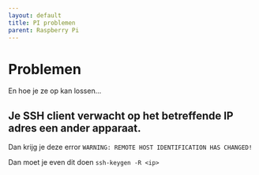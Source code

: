 ```yaml
---
layout: default
title: PI problemen
parent: Raspberry Pi
---
```


# Problemen

En hoe je ze op kan lossen...

## Je SSH client verwacht op het betreffende IP adres een ander apparaat.

Dan krijg je deze error
`WARNING: REMOTE HOST IDENTIFICATION HAS CHANGED!`

Dan moet je even dit doen
`ssh-keygen -R <ip>`
